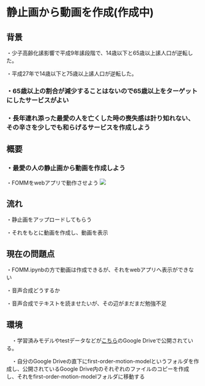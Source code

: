 # 静止画から動画を作成(作成中)

## 背景

 ・少子高齢化䛾影響で平成9年䛾段階で、14歳以下と65歳以上䛾人口が逆転した。
 
 ・平成27年で14歳以下と75歳以上䛾人口が逆転した。
 
 ### ・65歳以上の割合が減少することはないので65歳以上をターゲットにしたサービスがよい
 
 ### ・長年連れ添った最愛の人を亡くした時の喪失感は計り知れない、その辛さを少しでも和らげるサービスを作成しよう
 
## 概要

 ### ・最愛の人の静止画から動画を作成しよう
 
  ・FOMMをwebアプリで動作させよう
  ![](https://user-images.githubusercontent.com/73522021/97411942-3d30a200-1944-11eb-8efc-43dbe1836b51.gif)
  
## 流れ

 ・静止画をアップロードしてもらう
 
 ・それをもとに動画を作成し、動画を表示
  

## 現在の問題点

・FOMM.ipynbの方で動画は作成できるが、それをwebアプリへ表示ができない

 ・音声合成どうするか
 
 ・音声合成でテキストを読ませたいが、その辺がまだまだ勉強不足

## 環境

　・学習済みモデルやtestデータなどが[こちら](https://drive.google.com/drive/folders/1kZ1gCnpfU0BnpdU47pLM_TQ6RypDDqgw)のGoogle Driveで公開されている。

　・自分のGoogle Driveの直下にfirst-order-motion-modelというフォルダを作成し、公開されているGoogle Drive内のそれぞれのファイルのコピーを作成し、それをfirst-order-motion-modelフォルダに移動する

